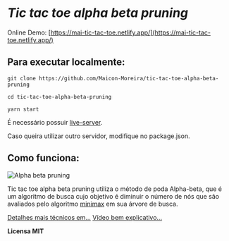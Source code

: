 # ***Tic tac toe alpha beta pruning***


Online Demo: [https://mai-tic-tac-toe.netlify.app/](https://mai-tic-tac-toe.netlify.app/)

## Para executar localmente:

    git clone https://github.com/Maicon-Moreira/tic-tac-toe-alpha-beta-pruning
    
    cd tic-tac-toe-alpha-beta-pruning
    
    yarn start

É necessário possuir [live-server](https://www.npmjs.com/package/live-server).

Caso queira utilizar outro servidor, modifique no package.json.


## Como funciona:

![Alpha beta pruning](https://upload.wikimedia.org/wikipedia/en/7/79/Minmaxab.gif)

Tic tac toe alpha beta pruning utiliza o método de poda Alpha-beta, que é um algoritmo de busca cujo objetivo é diminuir o número de nós que são avaliados pelo algoritmo [minimax](https://pt.wikipedia.org/wiki/Minimax) em sua árvore de busca. 

[Detalhes mais técnicos em...](https://en.wikipedia.org/wiki/Alpha%E2%80%93beta_pruning)
[Vídeo bem explicativo...](https://www.youtube.com/watch?v=l-hh51ncgDI)

**Licensa MIT**
